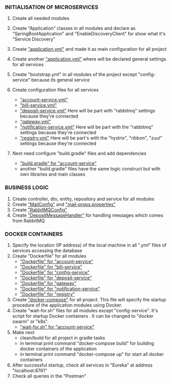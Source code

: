 ### INITIALISATION OF MICROSERVICES
1. Create all needed modules
2. Create "Application" classes in all modules and declare as "SpringBootApplication" and "EnableDiscoveryClient" for show what it's "Service Discovery"
3. Create ["application.yml"](../spring-cloud-microservices/config-service/src/main/resources/application.yml) and made it as main configuration for all project
4. Create another ["application.yml"](../spring-cloud-microservices/config-service/src/main/resources/services/application.yml) where will be declared general settings for all services
5. Create "bootstrap.yml" in all modules of the project except "config-service" because its general service
6. Create configuration files for all services
   - ["account-service.yml"](../spring-cloud-microservices/config-service/src/main/resources/services/account-service.yml)
   - ["bill-service.yml"](../spring-cloud-microservices/config-service/src/main/resources/services/bill-service.yml)
   - ["deposit-service.yml"](../spring-cloud-microservices/config-service/src/main/resources/services/deposit-service.yml) Here will be part with "rabbitmq" settings because they're connected
   - ["gateway.yml"](../spring-cloud-microservices/config-service/src/main/resources/services/gateway.yml)
   - ["notification-service.yml"](../spring-cloud-microservices/config-service/src/main/resources/services/notification-service.yml) Here will be part with the "rabbitmq" settings because they're connected
   - ["registry.yml"](../spring-cloud-microservices/config-service/src/main/resources/services/registry.yml) Here will be part's with the "hystrix", "ribbon", "zuul" settings because they're connected

7. Next need configure "build.gradle" files and add dependencies
   - ["build.gradle" for "account-service"](../spring-cloud-microservices/account-service/build.gradle)
   - another "build.gradle" files have the same logic construct but with own libraries and main classes

### BUSINESS LOGIC

1. Create controller, dto, entity, repository and service for all modules
2. Create ["MailConfig"](../spring-cloud-microservices/notification-service/src/main/java/com/javastart/notification/config/MailConfig.java) and ["mail-props.properties"](../spring-cloud-microservices/notification-service/src/main/resources/mail-props.properties)
3. Create ["RabbitMQConfig"](../spring-cloud-microservices/notification-service/src/main/java/com/javastart/notification/config/RabbitMQConfig.java)
4. Create ["DepositMessageHandler"](../spring-cloud-microservices/notification-service/src/main/java/com/javastart/notification/service/DepositMessageHandler.java) for handling messages which comes from RabbitMQ

### DOCKER CONTAINERS

1. Specify the location (IP address) of the local machine in all ".yml" files of services accessing the database
2. Create "Dockerfile" for all modules
   - ["Dockerfile" for "account-service"](../spring-cloud-microservices/account-service/Dockerfile)
   - ["Dockerfile" for "bill-service"](../spring-cloud-microservices/bill-service/Dockerfile)
   - ["Dockerfile" for "config-service"](../spring-cloud-microservices/config-service/Dockerfile)
   - ["Dockerfile" for "deposit-service"](../spring-cloud-microservices/deposit-service/Dockerfile)
   - ["Dockerfile" for "gateway"](../spring-cloud-microservices/gateway/Dockerfile)
   - ["Dockerfile" for "notification-service"](../spring-cloud-microservices/notification-service/Dockerfile)
   - ["Dockerfile" for "registry"](../spring-cloud-microservices/registry/Dockerfile)
3. Create ["docker-compose"](../spring-cloud-microservices/docker-compose.yml) for all project. This file will specify the startup procedure of the application modules using Docker.
4. Create "wait-for.sh" files for all modules except "config-service". It's script for startup Docker containers . It can be changed to "docker swarm" or "k8s".
   - ["wait-for.sh" for "account-service"](../spring-cloud-microservices/account-service/wait-for.sh)
5. Make next
   - clean/build for all project in gradle tasks
   - in terminal print command "docker-compose build" for building docker containers of the application
   - in terminal print command "docker-compose up" for start all docker containers
6. After successful startup, check all services in "Eureka" at address "localhost:8761"
7. Check all queries in the "Postman"